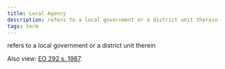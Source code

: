 ```yaml
---
title: Local Agency
description: refers to a local government or a district unit therein
tags: term
---
```


refers to a local government or a district unit therein

Also view: [EO 292 s. 1987](./index.md).
